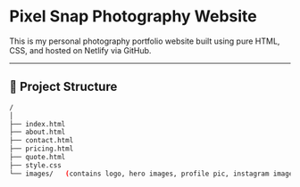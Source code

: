 # Pixel Snap Photography Website

This is my personal photography portfolio website built using pure HTML, CSS, and hosted on Netlify via GitHub.

---

## 📂 Project Structure

```bash
/
│
├── index.html
├── about.html
├── contact.html
├── pricing.html
├── quote.html
├── style.css
└── images/   (contains logo, hero images, profile pic, instagram images, etc.)
